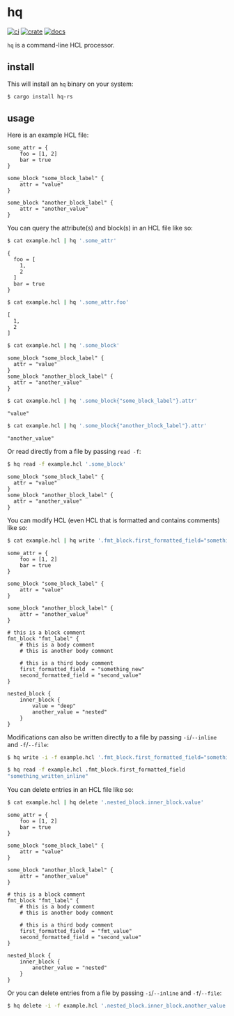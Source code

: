 # hq

[![ci](https://img.shields.io/github/actions/workflow/status/miller-time/hq/rust.yml)](https://github.com/miller-time/hq/actions/workflows/rust.yml)
[![crate](https://img.shields.io/crates/v/hq-rs)](https://crates.io/crates/hq-rs)
[![docs](https://img.shields.io/docsrs/hq-rs)](https://docs.rs/hq-rs/latest)

`hq` is a command-line HCL processor.

## install

This will install an `hq` binary on your system:

```sh
$ cargo install hq-rs
```

## usage

Here is an example HCL file:

```hcl
some_attr = {
    foo = [1, 2]
    bar = true
}

some_block "some_block_label" {
    attr = "value"
}

some_block "another_block_label" {
    attr = "another_value"
}
```

You can query the attribute(s) and block(s) in an HCL file like so:

```sh
$ cat example.hcl | hq '.some_attr'
```

```hcl
{
  foo = [
    1,
    2
  ]
  bar = true
}
```

```sh
$ cat example.hcl | hq '.some_attr.foo'
```

```hcl
[
  1,
  2
]
```

```sh
$ cat example.hcl | hq '.some_block'
```

```hcl
some_block "some_block_label" {
  attr = "value"
}
some_block "another_block_label" {
  attr = "another_value"
}
```

```sh
$ cat example.hcl | hq '.some_block{"some_block_label"}.attr'
```

```hcl
"value"
```

```sh
$ cat example.hcl | hq '.some_block{"another_block_label"}.attr'
```

```hcl
"another_value"
```

Or read directly from a file by passing `read -f`:

```sh
$ hq read -f example.hcl '.some_block'
```

```hcl
some_block "some_block_label" {
  attr = "value"
}
some_block "another_block_label" {
  attr = "another_value"
}
```

You can modify HCL (even HCL that is formatted and contains comments) like so:

```sh
$ cat example.hcl | hq write '.fmt_block.first_formatted_field="something_new"'
```

```hcl
some_attr = {
    foo = [1, 2]
    bar = true
}

some_block "some_block_label" {
    attr = "value"
}

some_block "another_block_label" {
    attr = "another_value"
}

# this is a block comment
fmt_block "fmt_label" {
    # this is a body comment
    # this is another body comment

    # this is a third body comment
    first_formatted_field  = "something_new"
    second_formatted_field = "second_value"
}

nested_block {
    inner_block {
        value = "deep"
        another_value = "nested"
    }
}
```

Modifications can also be written directly to a file by passing `-i`/`--inline`
and `-f`/`--file`:

```sh
$ hq write -i -f example.hcl '.fmt_block.first_formatted_field="something_written_inline"'
```

```sh
$ hq read -f example.hcl .fmt_block.first_formatted_field
"something_written_inline"
```

You can delete entries in an HCL file like so:

```sh
$ cat example.hcl | hq delete '.nested_block.inner_block.value'
```

```hcl
some_attr = {
    foo = [1, 2]
    bar = true
}

some_block "some_block_label" {
    attr = "value"
}

some_block "another_block_label" {
    attr = "another_value"
}

# this is a block comment
fmt_block "fmt_label" {
    # this is a body comment
    # this is another body comment

    # this is a third body comment
    first_formatted_field  = "fmt_value"
    second_formatted_field = "second_value"
}

nested_block {
    inner_block {
        another_value = "nested"
    }
}
```

Or you can delete entries from a file by passing `-i`/`--inline` and `-f`/`--file`:

```sh
$ hq delete -i -f example.hcl '.nested_block.inner_block.another_value'
```
